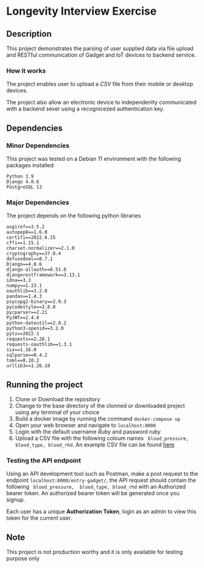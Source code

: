 # Longevity Interview Exercise

## Description
This project demonstrates the parsing of user supplied data via file upload and RESTful communication of Gadget and IoT devices to backend service.

### How it works 
The project enables user to upload a *CSV* file from their mobile or desktop devices.

The project also allow an electronic device to independenlty communicated with a backend sever using a recognicezed authentication key.

## Dependencies
### Minor Dependencies
This project was tested on a Debian 11 environment with the following packages installed:
```
Python 3.9
Django 4.0.6
PostgreSQL 13
```
### Major Dependencies
The project depends on the following python libraries
```
asgiref==3.5.2
autopep8==1.6.0
certifi==2022.6.15
cffi==1.15.1
charset-normalizer==2.1.0
cryptography==37.0.4
defusedxml==0.7.1
Django==4.0.6
django-allauth==0.51.0
djangorestframework==3.13.1
idna==3.3
numpy==1.23.1
oauthlib==3.2.0
pandas==1.4.3
psycopg2-binary==2.9.3
pycodestyle==2.8.0
pycparser==2.21
PyJWT==2.4.0
python-dateutil==2.8.2
python3-openid==3.2.0
pytz==2022.1
requests==2.28.1
requests-oauthlib==1.3.1
six==1.16.0
sqlparse==0.4.2
toml==0.10.2
urllib3==1.26.10
```
## Running the project
1. Clone or Download the repository
2. Change to the base directory of the clonned or downloaded project using any terminal of your choice
3. Build a docker image by running the command `docker-compose up ` 
4. Open your web browser and navigate to `localhost:8000`
5. Login with the default username *Ruby* and password *ruby*
6. Upload a CSV file with the following coloum names ` blood_pressure, 
blood_type, blood_rhd`. An example CSV file can be found [here](test_data/blood_test.csv)

### Testing the API endpoint 
Using an API development tool such as Postman, make a post request to the endpoint `localhost:8000/entry-gadget/`, the API request should contain the following ` blood_pressure, 
blood_type, blood_rhd` with an Authorized bearer token. An authorized bearer token will be generated once you signup.

Each user has a unique **Authorization Token**, login as an admin to view this token for the current user.

## Note
This project is not production worthy and it is only available for testing purpose only
